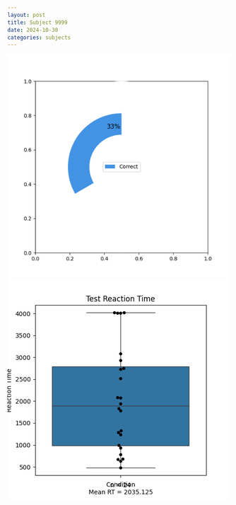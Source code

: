 ```yaml
---
layout: post
title: Subject 9999
date: 2024-10-30
categories: subjects
---
```


![](data/9999/run-20/9999_FN_acc_test.png)
![](data/9999/run-20/9999_FN_rt.png)
